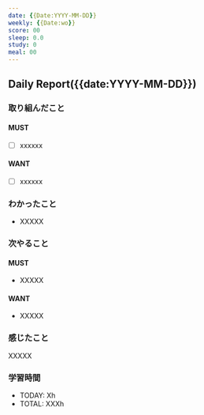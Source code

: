 ```yaml
---
date: {{Date:YYYY-MM-DD}}
weekly: {{Date:wo}}
score: 00
sleep: 0.0
study: 0
meal: 00
---
```

## Daily Report({{date:YYYY-MM-DD}})
### 取り組んだこと
#### MUST
- [ ] xxxxxx
#### WANT
- [ ] xxxxxx
### わかったこと
- XXXXX
### 次やること
#### MUST
- XXXXX
#### WANT
- XXXXX
### 感じたこと
XXXXX
### 学習時間
- TODAY: Xh
- TOTAL: XXXh
